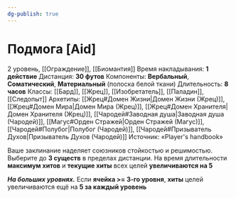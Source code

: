 ```yaml
---
dg-publish: true
---
```

# Подмога [Aid]
2 уровень, [[Ограждение]], [[Биомантия]]
Время накладывания: **1 действие**
Дистанция: **30 футов**
Компоненты: **Вербальный**, **Соматический**, **Материальный** (полоска белой ткани)
Длительность: **8 часов**
Классы: [[Бард]], [[Жрец]], [[Изобретатель]], [[Паладин]], [[Следопыт]]
Архетипы: [[Жрец#Домен Жизни|Домен Жизни (Жрец)]], [[Жрец#Домен Мира|Домен Мира (Жрец)]], [[Жрец#Домен Хранителя|Домен Хранителя (Жрец)]], [[Чародей#Заводная душа|Заводная душа (Чародей)]], [[Магус#Орден Стражей|Орден Стражей (Магус)]], [[Чародей#Полубог|Полубог (Чародей)]], [[Чародей#Призыватель Духов|Призыватель Духов (Чародей)]]
Источник: «Player's handbook»

Ваше заклинание наделяет союзников стойкостью и решимостью. Выберите до **3 существ** в пределах дистанции. На время длительности **максимум хитов** и **текущие хиты** всех целей **увеличиваются на 5**

**_На больших уровнях._** Если **ячейка >= 3-го уровня**, **хиты** целей увеличиваются ещё на **5 за каждый уровень**